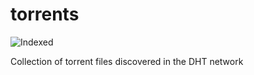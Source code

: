 torrents 
========
![Indexed](https://img.shields.io/badge/indexed-247925-blue)

Collection of torrent files discovered in the DHT network
